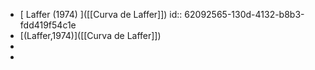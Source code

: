 - [ Laffer (1974) ]([[Curva de Laffer]])
  id:: 62092565-130d-4132-b8b3-fdd419f54c1e
- [(Laffer,1974)]([[Curva de Laffer]])
-
-